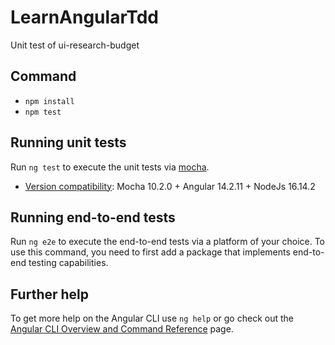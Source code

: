 # LearnAngularTdd

Unit test of ui-research-budget

## Command
- `npm install`
- `npm test`

## Running unit tests

Run `ng test` to execute the unit tests via [mocha](https://mochajs.org/).
- [Version compatibility](https://angular.io/guide/versions): Mocha 10.2.0 + Angular 14.2.11 + NodeJs 16.14.2

## Running end-to-end tests

Run `ng e2e` to execute the end-to-end tests via a platform of your choice. To use this command, you need to first add a package that implements end-to-end testing capabilities.

## Further help

To get more help on the Angular CLI use `ng help` or go check out the [Angular CLI Overview and Command Reference](https://angular.io/cli) page.
